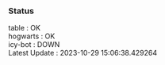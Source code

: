 ### Status


table : OK  
hogwarts : OK  
icy-bot : DOWN  
Latest Update : 2023-10-29 15:06:38.429264
